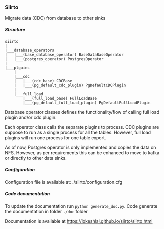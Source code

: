 ### Siirto

Migrate data (CDC) from database to other sinks

##### Structure

```
siirto
|
|___database_operators
|   |___(base_database_operator) BaseDataBaseOperator
|   |___(postgres_operator) PostgresOperator
|   
|___plguins
    |
    |___cdc
    |   |___(cdc_base) CDCBase
    |   |___(pg_default_cdc_plugin) PgDefaultCDCPlugin
    |   
    |___full_load
        |___(full_load_base) FullLoadBase
        |___(pg_default_full_load_plugin) PgDefaultFullLoadPlugin
```

Database operator classes defines the functionality/flow of calling full load plugin and/or cdc plugin.

Each operator class calls the separate plugins to process. CDC plugins are suppose to run as a single process for all the tables. However, full load plugins will run one process for one table export.

As of now, Postgres operator is only implemented and copies the data on NFS. However, as per requirements this can be enhanced to move to kafka or directly to other data sinks.

##### Configuration

Configuration file is available at: ./siirto/configuration.cfg  

##### Code documentation

To update the documentation run `python generate_doc.py`. Code generate the documentation in folder `./doc` folder

Documentation is available at https://lokeshlal.github.io/siirto/siirto.html
    

